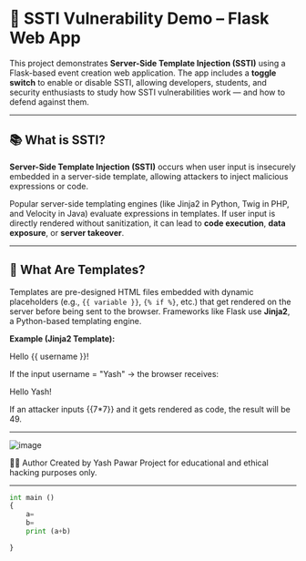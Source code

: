 # 🔐 SSTI Vulnerability Demo – Flask Web App

This project demonstrates **Server-Side Template Injection (SSTI)** using a Flask-based event creation web application. The app includes a **toggle switch** to enable or disable SSTI, allowing developers, students, and security enthusiasts to study how SSTI vulnerabilities work — and how to defend against them.

---

## 📚 What is SSTI?

**Server-Side Template Injection (SSTI)** occurs when user input is insecurely embedded in a server-side template, allowing attackers to inject malicious expressions or code.

Popular server-side templating engines (like Jinja2 in Python, Twig in PHP, and Velocity in Java) evaluate expressions in templates. If user input is directly rendered without sanitization, it can lead to **code execution**, **data exposure**, or **server takeover**.

---

## 🧠 What Are Templates?

Templates are pre-designed HTML files embedded with dynamic placeholders (e.g., `{{ variable }}`, `{% if %}`, etc.) that get rendered on the server before being sent to the browser. Frameworks like Flask use **Jinja2**, a Python-based templating engine.

**Example (Jinja2 Template):**


<p>Hello {{ username }}!</p>

If the input username = "Yash" → the browser receives:
<p>Hello Yash!</p>


If an attacker inputs {{7*7}} and it gets rendered as code, the result will be 49.

---

![image](https://github.com/user-attachments/assets/22268dd1-36ee-4951-91d3-0ffddd424a75)


🧑‍💻 Author
Created by Yash Pawar
Project for educational and ethical hacking purposes only.

---

```python
int main ()
{
	a= 
	b=
	print (a+b)

}
```









